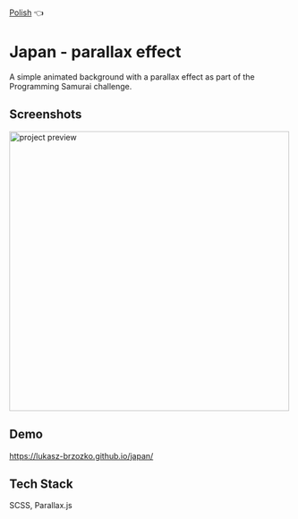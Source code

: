 [Polish](README_pl.md) :point_left:

# Japan - parallax effect

A simple animated background with a parallax effect as part of the Programming Samurai challenge.
  
  
## Screenshots

<img src="./readme-assets/preview.gif" alt="project preview" width="500px"/>

  
## Demo

https://lukasz-brzozko.github.io/japan/


## Tech Stack

SCSS, Parallax.js
  